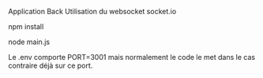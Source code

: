 Application Back 
Utilisation du websocket socket.io

npm install 

node main.js

Le .env comporte PORT=3001 mais normalement le code le met dans le cas contraire déjà sur ce port.